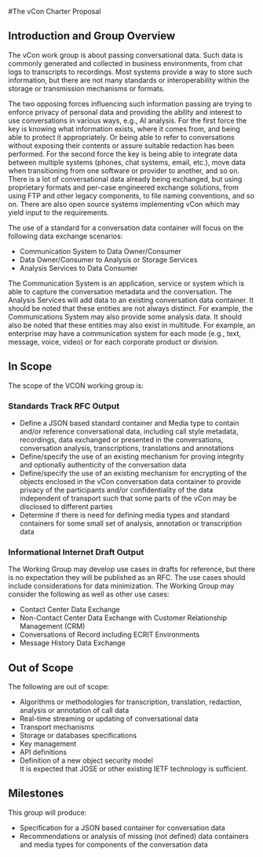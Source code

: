 #The vCon Charter Proposal

## Introduction and Group Overview

The vCon work group is about passing conversational data.
Such data is commonly generated and collected in business environments, from chat logs to transcripts to recordings.
Most systems provide a way to store such information, but there are not many standards or interoperability within the storage or transmission mechanisms or formats.

The two opposing forces influencing such information passing are trying to enforce privacy of personal data and providing the ability and interest to use conversations in various ways, e.g.,  AI analysis.
For the first force the key is knowing what information exists, where it comes from, and being able to protect it appropriately. Or being able to refer to conversations without exposing their contents or assure suitable redaction has been performed.
For the second force the key is being able to integrate data between multiple systems (phones, chat systems, email, etc.), move data when transitioning from one software or provider to another, and so on.
There is a lot of conversational data already being exchanged, but using proprietary formats and per-case engineered exchange solutions, from using FTP and other legacy components, to file naming conventions, and so on.
There are also open source systems implementing vCon which may yield input to the requirements.

The use of a standard for a conversation data container will focus on the following data exchange scenarios:
  * Communication System to Data Owner/Consumer
  * Data Owner/Consumer to Analysis or Storage Services
  * Analysis Services to Data Consumer

The Communication System is an application, service or system which is able to capture the conversation metadata and the conversation.
The Analysis Services will add data to an existing conversation data container.
It should be noted that these entities are not always distinct.
For example, the Communications System may also provide some analysis data.
It should also be noted that these entities may also exist in multitude.
For example, an enterprise may have a communication system for each mode (e.g., text, message, voice, video) or for each corporate product or division.

 
## In Scope

The scope of the VCON working group is:

### Standards Track RFC Output

  * Define a JSON based standard container and Media type to contain and/or reference conversational data, including call style metadata, recordings, data exchanged or presented in the conversations, conversation analysis, transcriptions, translations and annotations
  * Define/specify the use of an existing mechanism for proving integrity and optionally authenticity of the conversation data
  * Define/specify the use of an existing mechanism for encrypting of the objects enclosed in the vCon conversation data container to provide privacy of the participants and/or confidentiality of the data independent of transport such that some parts of the vCon may be disclosed to different parties
  * Determine if there is need for defining media types and standard containers for some small set of analysis, annotation or transcription data

### Informational Internet Draft Output
The Working Group may develop use cases in drafts for reference, but there is no expectation they will be published as an RFC.
The use cases should include considerations for data minimization.
The Working Group may consider the following as well as other use cases:

  * Contact Center Data Exchange
  * Non-Contact Center Data Exchange with Customer Relationship Management (CRM)
  * Conversations of Record including ECRIT Environments
  * Message History Data Exchange

## Out of Scope

The following are out of scope:

  * Algorithms or methodologies for transcription, translation, redaction, analysis or annotation of call data
  * Real-time streaming or updating of conversational data
  * Transport mechanisms
  * Storage or databases specifications
  * Key management
  * API definitions
  * Definition of a new object security model  
    It is expected that JOSE or other existing IETF technology is sufficient.

## Milestones

This group will produce:
  * Specification for a JSON based container for conversation data
  * Recommendations or analysis of missing (not defined) data containers and media types for components of the conversation data


